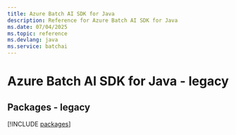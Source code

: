 ```yaml
---
title: Azure Batch AI SDK for Java
description: Reference for Azure Batch AI SDK for Java
ms.date: 07/04/2025
ms.topic: reference
ms.devlang: java
ms.service: batchai
---
```

# Azure Batch AI SDK for Java - legacy
## Packages - legacy
[!INCLUDE [packages](batch-ai-index.md)]